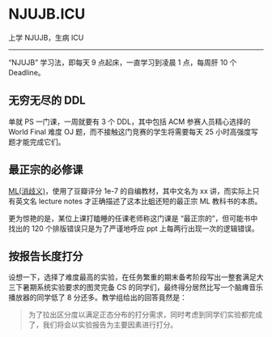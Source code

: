 # NJUJB.ICU

上学 NJUJB，生病 ICU

---

“NJUJB” 学习法，即每天 9 点起床，一直学习到凌晨 1 点，每周肝 10 个 Deadline。

## 无穷无尽的 DDL

单就 PS 一门课，一周就要有 3 个 DDL，其中包括 ACM 参赛人员精心选择的 World Final 难度 OJ 题，而不接触这门竞赛的学生将需要每天 25 小时高强度写题才能完成它们。

## 最正宗的必修课

[ML(消歧义)](https://en.wikipedia.org/wiki/Mathematical_logic)，使用了豆瓣评分 1e-7 的自编教材，其中文名为 xx 讲，而实际上只有英文名 lecture notes 才正确描述了这本比蛆还短的最正宗 ML 教科书的本质。

更为惊艳的是，某位上课打瞌睡的任课老师称这门课是 “最正宗的”，但可能书中找出的 120 个排版错误只是为了严谨地呼应 ppt 上每两行出现一次的逻辑错误。

## 按报告长度打分

设想一下，选择了难度最高的实验，在任务繁重的期末备考阶段写出一整套满足大三下暑期系统实验要求的图灵完备 CS 的同学们，最终得分居然比写一个脑瘫音乐播放器的同学低了 8 分还多。教学组给出的回答竟然是：

> 为了拉出区分度以满足正态分布的打分需求，同时考虑到同学们实验都完成了，我们将会以实验报告为主要因素进行打分。





